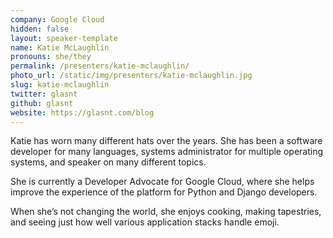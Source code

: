 ```yaml
---
company: Google Cloud
hidden: false
layout: speaker-template
name: Katie McLaughlin
pronouns: she/they
permalink: /presenters/katie-mclaughlin/
photo_url: /static/img/presenters/katie-mclaughlin.jpg
slug: katie-mclaughlin
twitter: glasnt
github: glasnt
website: https://glasnt.com/blog
---
```


Katie has worn many different hats over the years. She has been a software developer for many languages, systems administrator for multiple operating systems, and speaker on many different topics.

She is currently a Developer Advocate for Google Cloud, where she helps improve the experience of the platform for Python and Django developers. 

When she’s not changing the world, she enjoys cooking, making tapestries, and seeing just how well various application stacks handle emoji.
